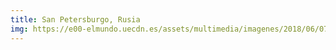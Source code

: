 ```yaml
---
title: San Petersburgo, Rusia
img: https://e00-elmundo.uecdn.es/assets/multimedia/imagenes/2018/06/07/15283927085920.jpg
---
```

